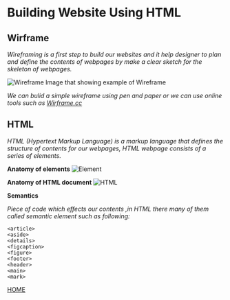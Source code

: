 # **Building Website Using HTML**

## **Wirframe**

*Wireframing is a first step to build our websites and it help designer to plan and define the contents of webpages by make a clear sketch for the skeleton of webpages.*

![Wireframe](https://d33wubrfki0l68.cloudfront.net/dbb80f2f6a5dafa25f702ad00bc429057fb59cec/52716/en/blog/uploads/versions/samuel-student-wireframe---x----972-715x---.png)
Image that showing example of Wireframe

*We can bulid a simple wireframe using pen and paper or we can use online tools such as [Wirframe.cc](https://wireframe.cc/)*


## **HTML**

*HTML (Hypertext Markup Language) is a markup language that defines the structure of contents for our webpages, HTML webpage consists of a series of elements.*

**Anatomy of elements**
![Element](https://frontendfordesigners.com/wp-content/uploads/2020/09/anatomy-of-an-html-element-1.png)

**Anatomy of HTML document**
![HTML](https://miro.medium.com/max/880/1*hQquTqhdj2DVCeeKNk-FGA.png)

**Semantics**

*Piece of code which effects our contents ,in HTML there many of them called semantic element such as following:*
```
<article>
<aside>
<details>
<figcaption>
<figure>
<footer>
<header>
<main>
<mark>
```

[HOME](https://malkhaleel88.github.io/reading-notes)